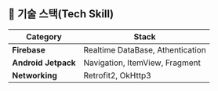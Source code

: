 ## 📌 기술 스택(Tech Skill)
    
 | Category                                                   | Stack                                                   |
| ------------------------------------------------------------ | ------------------------------------------------------- |
| **Firebase**| Realtime DataBase, Athentication
| **Android Jetpack**| Navigation, ItemView, Fragment  |
| **Networking** | Retrofit2, OkHttp3           |
